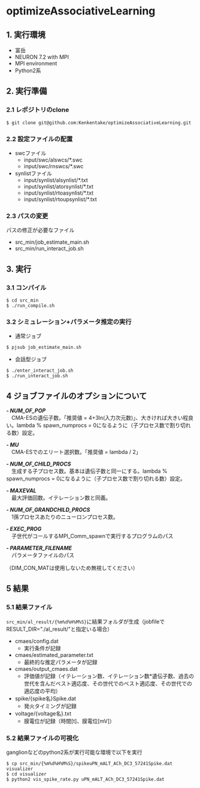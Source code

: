 # optimizeAssociativeLearning
## 1. 実行環境
- 富岳
- NEURON 7.2 with MPI
- MPI environment
- Python2系
## 2. 実行準備
### 2.1 レポジトリのclone
```
$ git clone git@github.com:Kenkentake/optimizeAssociativeLearning.git
```
### 2.2 設定ファイルの配置
- swcファイル
  - input/swc/alswcs/*.swc
  - input/swc/rnswcs/*.swc
- synlistファイル
  - input/synlist/alsynlist/*.txt
  - input/synlist/atorsynlist/*.txt
  - input/synlist/rtoasynlist/*.txt
  - input/synlist/rtoupsynlist/*.txt
### 2.3 パスの変更
パスの修正が必要なファイル
- src_min/job_estimate_main.sh
- src_min/run_interact_job.sh
## 3. 実行
### 3.1 コンパイル
```
$ cd src_min
$ ./run_compile.sh
```
### 3.2 シミュレーション+パラメータ推定の実行
- 通常ジョブ
```
$ pjsub job_estimate_main.sh
```
- 会話型ジョブ
```
$ ./enter_interact_job.sh
$ ./run_interact_job.sh
```

## 4 ジョブファイルのオプションについて
***- NUM_OF_POP***  
&emsp;CMA-ESの遺伝子数。「推奨値 = 4+3ln(入力次元数)」、大きければ大きい程良い。lambda % spawn_numprocs = 0になるように（子プロセス数で割り切れる数）設定。

***- MU***  
&emsp;CMA-ESでのエリート選択数。「推奨値 = lambda / 2」

***- NUM_OF_CHILD_PROCS***  
&emsp;生成する子プロセス数。基本は遺伝子数と同一にする。lambda % spawn_numprocs = 0になるように（子プロセス数で割り切れる数）設定。

***- MAXEVAL***  
&emsp;最大評価回数。イテレーション数と同義。

***- NUM_OF_GRANDCHILD_PROCS***  
&emsp;1孫プロセスあたりのニューロンプロセス数。

***- EXEC_PROG***  
&emsp;子世代がコールするMPI_Comm_spawnで実行するプログラムのパス

***- PARAMETER_FILENAME***  
&emsp;パラメータファイルのパス 


（DIM_CON_MATは使用しないため無視してください）

## 5 結果
### 5.1 結果ファイル
`src_min/al_result/{%m%d%H%M%S}`に結果フォルダが生成（jobfileでRESULT_DIR="./al_result/"と指定いる場合）
- cmaes/config.dat
  - 実行条件が記録
- cmaes/estimated_parameter.txt
  - 最終的な推定パラメータが記録
- cmaes/output_cmaes.dat
  - 評価値が記録（イテレーション数、イテレーション数*遺伝子数、過去の世代を含んだベスト適応度、その世代でのベスト適応度、その世代での適応度の平均）
- spike/{spike名}Spike.dat
  - 発火タイミングが記録
- voltage/{voltage名}.txt
  - 膜電位が記録（時間[t]、膜電位[mV]）
### 5.2 結果ファイルの可視化
ganglionなどのpython2系が実行可能な環境で以下を実行
```
$ cp src_min/{%m%d%H%M%S}/spikeuPN_mALT_ACh_DC3_57241Spike.dat visualizer
$ cd visualizer
$ python2 vis_spike_rate.py uPN_mALT_ACh_DC3_57241Spike.dat
```
